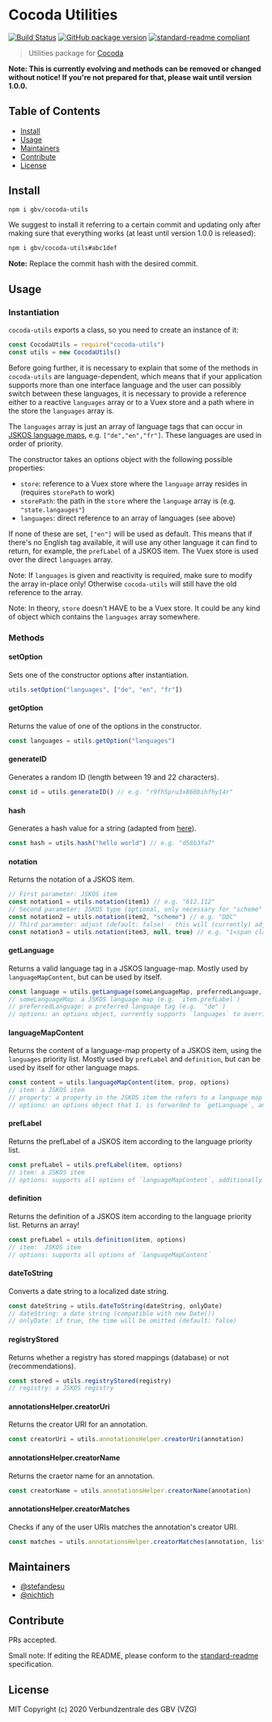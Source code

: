 # Cocoda Utilities

[![Build Status](https://travis-ci.com/gbv/cocoda-utils.svg?branch=master)](https://travis-ci.com/gbv/cocoda-utils)
[![GitHub package version](https://img.shields.io/github/package-json/v/gbv/cocoda-utils.svg?label=version)](https://github.com/gbv/cocoda-utils)
[![standard-readme compliant](https://img.shields.io/badge/readme%20style-standard-brightgreen.svg)](https://github.com/RichardLitt/standard-readme)

> Utilities package for [Cocoda](https://github.com/gbv/cocoda)

**Note: This is currently evolving and methods can be removed or changed without notice! If you're not prepared for that, please wait until version 1.0.0.**

## Table of Contents

- [Install](#install)
- [Usage](#usage)
- [Maintainers](#maintainers)
- [Contribute](#contribute)
- [License](#license)

## Install

```bash
npm i gbv/cocoda-utils
```

We suggest to install it referring to a certain commit and updating only after making sure that everything works (at least until version 1.0.0 is released):

```bash
npm i gbv/cocoda-utils#abc1def
```

**Note:** Replace the commit hash with the desired commit.

## Usage

### Instantiation

`cocoda-utils` exports a class, so you need to create an instance of it:

```js
const CocodaUtils = require("cocoda-utils")
const utils = new CocodaUtils()
```

Before going further, it is necessary to explain that some of the methods in `cocoda-utils` are language-dependent, which means that if your application supports more than one interface language and the user can possibly switch between these languages, it is necessary to provide a reference either to a reactive `languages` array or to a Vuex store and a path where in the store the `languages` array is.

The `languages` array is just an array of language tags that can occur in [JSKOS language maps](https://gbv.github.io/jskos/jskos.html#language-map), e.g. `["de","en","fr"]`. These languages are used in order of priority.

The constructor takes an options object with the following possible properties:
- `store`: reference to a Vuex store where the `language` array resides in (requires `storePath` to work)
- `storePath`: the path in the `store` where the `language` array is (e.g. `"state.langauges"`)
- `languages`: direct reference to an array of languages (see above)

If none of these are set, `["en"]` will be used as default. This means that if there's no English tag available, it will use any other language it can find to return, for example, the `prefLabel` of a JSKOS item. The Vuex store is used over the direct `languages` array.

Note: If `languages` is given and reactivity is required, make sure to modify the array in-place only! Otherwise `cocoda-utils` will still have the old reference to the array.

Note: In theory, `store` doesn't HAVE to be a Vuex store. It could be any kind of object which contains the `languages` array somewhere.

### Methods

#### setOption

Sets one of the constructor options after instantiation.

```js
utils.setOption("languages", ["de", "en", "fr"])
```

#### getOption

Returns the value of one of the options in the constructor.

```js
const languages = utils.getOption("languages")
```

#### generateID

Generates a random ID (length between 19 and 22 characters).

```js
const id = utils.generateID() // e.g. "r9fh5pru3x866bihfhy14r"
```

#### hash

Generates a hash value for a string (adapted from [here](https://stackoverflow.com/a/22429679/11050851)).

```js
const hash = utils.hash("hello world") // e.g. "d58b3fa7"
```

#### notation

Returns the notation of a JSKOS item.

```js
// First parameter: JSKOS item
const notation1 = utils.notation(item1) // e.g. "612.112"
// Second parameter: JSKOS type (optional, only necessary for "scheme" if `jskos.isScheme` can't determine the type)
const notation2 = utils.notation(item2, "scheme") // e.g. "DDC"
// Third parameter: adjust (default: false) - this will (currently) adjust DDC concept notations and returns a HTML string!
const notation3 = utils.notation(item3, null, true) // e.g. "1<span class='notation-fill text-mediumLightGrey'>00</span>"
```

#### getLanguage

Returns a valid language tag in a JSKOS language-map. Mostly used by `languageMapContent`, but can be used by itself.

```js
const language = utils.getLanguage(someLanguageMap, preferredLanguage, options)
// someLanguageMap: a JSKOS language map (e.g. `item.prefLabel`)
// preferredLanguage: a preferred language tag (e.g. `"de"`)
// options: an options object, currently supports `languages` to override the priority order for languages used
```

#### languageMapContent

Returns the content of a language-map property of a JSKOS item, using the `languages` priority list. Mostly used by `prefLabel` and `definition`, but can be used by itself for other language maps.

```js
const content = utils.languageMapContent(item, prop, options)
// item: a JSKOS item
// property: a property in the JSKOS item the refers to a language map
// options: an options object that 1. is forwarded to `getLanguage`, and 2. supports the `language` property for a preferred language
```

#### prefLabel

Returns the prefLabel of a JSKOS item according to the language priority list.

```js
const prefLabel = utils.prefLabel(item, options)
// item: a JSKOS item
// options: supports all options of `languageMapContent`, additionally supports the option `fallbackToUri` (default: `true`)
```

#### definition

Returns the definition of a JSKOS item according to the language priority list. Returns an array!

```js
const prefLabel = utils.definition(item, options)
// item:  JSKOS item
// options: supports all options of `languageMapContent`
```

#### dateToString

Converts a date string to a localized date string.

```js
const dateString = utils.dateToString(dateString, onlyDate)
// dateString: a date string (compatible with new Date())
// onlyDate: if true, the time will be omitted (default: false)
```

#### registryStored

Returns whether a registry has stored mappings (database) or not (recommendations).

```js
const stored = utils.registryStored(registry)
// registry: a JSKOS registry
```

#### annotationsHelper.creatorUri

Returns the creator URI for an annotation.

```js
const creatorUri = utils.annotationsHelper.creatorUri(annotation)
```

#### annotationsHelper.creatorName

Returns the craetor name for an annotation.

```js
const creatorName = utils.annotationsHelper.creatorName(annotation)
```

#### annotationsHelper.creatorMatches

Checks if any of the user URIs matches the annotation's creator URI.

```js
const matches = utils.annotationsHelper.creatorMatches(annotation, listOfUris)
```

## Maintainers

- [@stefandesu](https://github.com/stefandesu)
- [@nichtich](https://github.com/nichtich)

## Contribute

PRs accepted.

Small note: If editing the README, please conform to the [standard-readme](https://github.com/RichardLitt/standard-readme) specification.

## License

MIT Copyright (c) 2020 Verbundzentrale des GBV (VZG)
